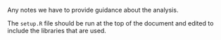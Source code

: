 Any notes we have to provide guidance about the analysis.

The `setup.R` file should be run at the top of the document and edited to include the libraries that are used.
